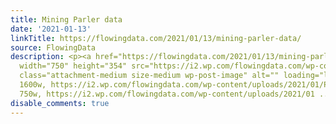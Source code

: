 ```yaml
---
title: Mining Parler data
date: '2021-01-13'
linkTitle: https://flowingdata.com/2021/01/13/mining-parler-data/
source: FlowingData
description: <p><a href="https://flowingdata.com/2021/01/13/mining-parler-data/"><img
  width="750" height="354" src="https://i2.wp.com/flowingdata.com/wp-content/uploads/2021/01/Parler-posts-from-Capitol.jpg?fit=750%2C354&amp;ssl=1"
  class="attachment-medium size-medium wp-post-image" alt="" loading="lazy" srcset="https://i2.wp.com/flowingdata.com/wp-content/uploads/2021/01/Parler-posts-from-Capitol.jpg?w=1600&amp;ssl=1
  1600w, https://i2.wp.com/flowingdata.com/wp-content/uploads/2021/01/Parler-posts-from-Capitol.jpg?resize=750%2C354&amp;ssl=1
  750w, https://i2.wp.com/flowingdata.com/wp-content/uploads/2021/01 ...
disable_comments: true
---
```

<p><a href="https://flowingdata.com/2021/01/13/mining-parler-data/"><img width="750" height="354" src="https://i2.wp.com/flowingdata.com/wp-content/uploads/2021/01/Parler-posts-from-Capitol.jpg?fit=750%2C354&amp;ssl=1" class="attachment-medium size-medium wp-post-image" alt="" loading="lazy" srcset="https://i2.wp.com/flowingdata.com/wp-content/uploads/2021/01/Parler-posts-from-Capitol.jpg?w=1600&amp;ssl=1 1600w, https://i2.wp.com/flowingdata.com/wp-content/uploads/2021/01/Parler-posts-from-Capitol.jpg?resize=750%2C354&amp;ssl=1 750w, https://i2.wp.com/flowingdata.com/wp-content/uploads/2021/01 ...